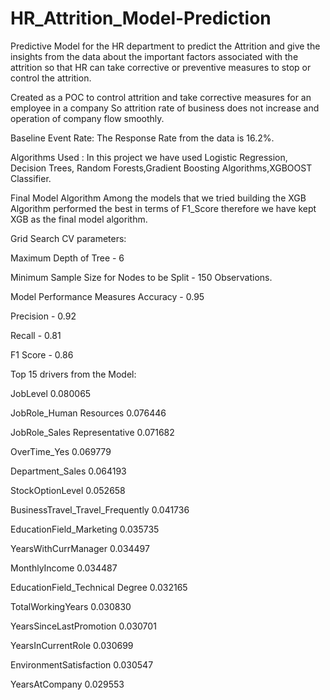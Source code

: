 # HR_Attrition_Model-Prediction

Predictive Model for the HR department to predict the Attrition and give the insights
from the data about the important factors associated with the attrition 
so that HR can take corrective or preventive measures to stop or control the attrition.

Created as a POC to control attrition and take corrective measures for an employee in a company
So attrition rate of business does not increase and operation of company flow smoothly.

Baseline Event Rate:
The Response Rate from the data is 16.2%.

Algorithms Used :
In this project we have used Logistic Regression, Decision Trees, Random Forests,Gradient Boosting Algorithms,XGBOOST Classifier.

Final Model Algorithm
Among the models that we tried building the XGB Algorithm performed the best in terms of F1_Score therefore we have kept XGB as the final model algorithm.

Grid Search CV parameters:

Maximum Depth of Tree - 6

Minimum Sample Size for Nodes to be Split - 150 Observations.

Model Performance Measures
Accuracy - 0.95

Precision - 0.92

Recall - 0.81

F1 Score - 0.86

Top 15 drivers from the Model:

JobLevel	0.080065

JobRole_Human Resources	0.076446

JobRole_Sales Representative	0.071682

OverTime_Yes	0.069779

Department_Sales	0.064193

StockOptionLevel	0.052658

BusinessTravel_Travel_Frequently	0.041736

EducationField_Marketing	0.035735

YearsWithCurrManager	0.034497

MonthlyIncome	0.034487

EducationField_Technical Degree	0.032165

TotalWorkingYears	0.030830

YearsSinceLastPromotion	0.030701

YearsInCurrentRole	0.030699

EnvironmentSatisfaction	0.030547

YearsAtCompany	0.029553

